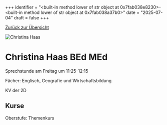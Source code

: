 
+++
identifier = "<built-in method lower of str object at 0x7fab038e8230>-<built-in method lower of str object at 0x7fab038a37b0>"
date = "2025-07-04"
draft = false
+++

 [Zurück zur Übersicht](/schule/lehrpersonal/)

<div class="row">
<div class="column">
<img src="/images/personal/Haas.jpg" alt="Christina Haas"> 
</div>
<div class="column">

#  Christina Haas BEd MEd

Sprechstunde am Freitag um 11:25-12:15

Fächer: Englisch,  Geografie und Wirtschaftsbildung

KV der 2D



## Kurse



Oberstufe: Themenkurs





</div>
</div> 

